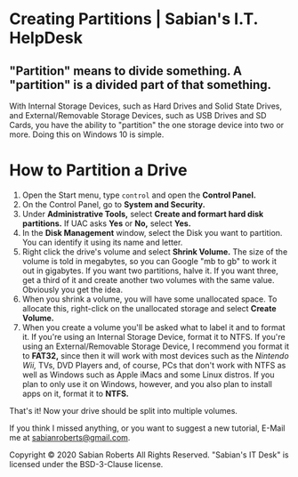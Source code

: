 # Creating Partitions | Sabian's I.T. HelpDesk
## "Partition" means to divide something. A "partition" is a divided part of that something.

With Internal Storage Devices, such as Hard Drives and Solid State Drives, and External/Removable Storage Devices, such as USB Drives and SD Cards, you have the ability to "partition" the one storage device into two or more. Doing this on Windows 10 is simple.

# How to Partition a Drive
1. Open the Start menu, type `control` and open the **Control Panel.**
2. On the Control Panel, go to **System and Security.**
3. Under **Administrative Tools,** select **Create and formart hard disk partitions.** If UAC asks **Yes** or **No,** select **Yes.**
4. In the **Disk Management** window, select the Disk you want to partition. You can identify it using its name and letter.
5. Right click the drive's volume and select **Shrink Volume.** 
The size of the volume is told in megabytes, so you can Google "mb to gb" to work it out in gigabytes. If you want two partitions, halve it. If you want three, get a third of it and create another two volumes with the same value. Obviously you get the idea.
6. When you shrink a volume, you will have some unallocated space. To allocate this, right-click on the unallocated storage and select **Create Volume.**
7. When you create a volume you'll be asked what to label it and to format it. If you're using an Internal Storage Device, format it to NTFS. If you're using an External/Removable Storage Device, I recommend you format it to **FAT32,** since then it will work with most devices such as the *Nintendo Wii,* TVs, DVD Players and, of course, PCs that don't work with NTFS as well as Windows such as Apple iMacs and some Linux distros. If you plan to only use it on Windows, however, and you also plan to install apps on it, format it to **NTFS.**

That's it! Now your drive should be split into multiple volumes.

If you think I missed anything, or you want to suggest a new tutorial, E-Mail me at [sabianroberts@gmail.com](mailto:sabianroberts@gmail.com).

Copyright © 2020 Sabian Roberts All Rights Reserved. "Sabian's IT Desk" is licensed under the BSD-3-Clause license.
